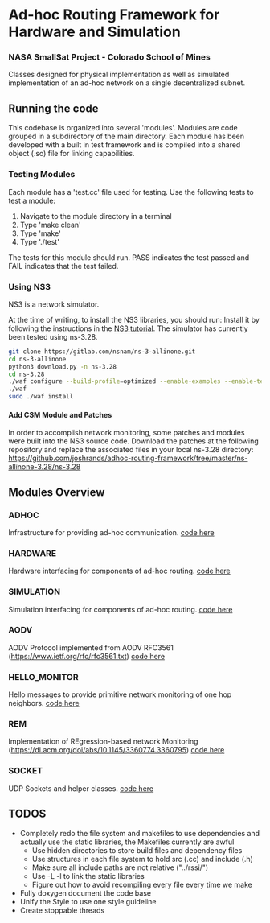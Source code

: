 # Ad-hoc Routing Framework for Hardware and Simulation

### NASA SmallSat Project - Colorado School of Mines

Classes designed for physical implementation as well as simulated implementation of an ad-hoc network on a single decentralized subnet.

## Running the code

This codebase is organized into several 'modules'. Modules are code grouped in a subdirectory of the main directory. Each module has been developed with a built in test framework and is compiled into a shared object (.so) file for linking capabilities. 

### Testing Modules

Each module has a 'test.cc' file used for testing. Use the following tests to test a module: 

1. Navigate to the module directory in a terminal
2. Type 'make clean'
3. Type 'make'
4. Type './test'

The tests for this module should run. PASS indicates the test passed and FAIL indicates that the test failed. 

### Using NS3

NS3 is a network simulator. 

At the time of writing, to install the NS3 libraries, you should run:
Install it by following the instructions in the [NS3 tutorial](https://www.nsnam.org/docs/release/3.28/tutorial/html/getting-started.html). The simulator has currently been tested using ns-3.28. 

```bash
git clone https://gitlab.com/nsnam/ns-3-allinone.git
cd ns-3-allinone
python3 download.py -n ns-3.28
cd ns-3.28
./waf configure --build-profile=optimized --enable-examples --enable-tests
./waf
sudo ./waf install
```

#### Add CSM Module and Patches

In order to accomplish network monitoring, some patches and modules were built into the NS3 source code. Download the patches at the following repository and replace the associated files in your local ns-3.28 directory: https://github.com/joshrands/adhoc-routing-framework/tree/master/ns-allinone-3.28/ns-3.28 

## Modules Overview

### ADHOC

Infrastructure for providing ad-hoc communication. 
[code here](adhoc)

### HARDWARE

Hardware interfacing for components of ad-hoc routing.
[code here](hardware)

### SIMULATION

Simulation interfacing for components of ad-hoc routing.
[code here](simulation)

### AODV 

AODV Protocol implemented from AODV RFC3561 (https://www.ietf.org/rfc/rfc3561.txt)
[code here](aodv)

### HELLO_MONITOR

Hello messages to provide primitive network monitoring of one hop neighbors. 
[code here](hello_monitor)

### REM

Implementation of REgression-based network Monitoring (https://dl.acm.org/doi/abs/10.1145/3360774.3360795)
[code here](rem)

### SOCKET

UDP Sockets and helper classes. 
[code here](socket)

## TODOS
- Completely redo the file system and makefiles to use dependencies and actually use the static libraries, the Makefiles currently are awful
  - Use hidden directories to store build files and dependency files
  - Use structures in each file system to hold src (.cc) and include (.h)
  - Make sure all include paths are not relative ("../rssi/")
  - Use -L -l to link the static libraries
  - Figure out how to avoid recompiling every file every time we make
- Fully doxygen document the code base
- Unify the Style to use one style guideline
- Create stoppable threads
